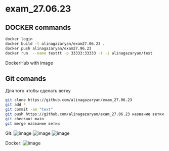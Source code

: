 # exam_27.06.23 

## DOCKER commands
```sh
docker login
docker build -t alinagazaryan/exam27.06.23 .
docker push alinagazaryan/exam27.96.23
docker run  --name testtt -p 33333:33333 -t -i alinagazaryan/test
```
DockerHub with image 
## Git comands
Для того чтобы сделать ветку
```sh
git clone https://github.com/alinagazaryan/exam_27.06.23
git add *
git commit -am "text" 
git push https://github.com/alinagazaryan/exam_27.06.23 название ветки
git checkout main
git merge название ветки
```
Git: 
![image](https://github.com/alinagazaryan/exam_27.06.23/assets/113593230/e46513b4-0264-4a43-a578-faa6ecf23477)
![image](https://github.com/alinagazaryan/exam_27.06.23/assets/113593230/9bdf9395-0a97-4d30-bf96-c55e697cb85a)
![image](https://github.com/alinagazaryan/exam_27.06.23/assets/113593230/d303c0f5-5870-4531-b12c-4a6a435ae12f)

Docker: 
![image](https://github.com/alinagazaryan/exam_27.06.23/assets/113593230/7e3638e4-b3bc-40ce-b917-7a6b6b9b6554)

